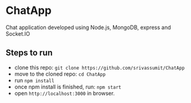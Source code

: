 # ChatApp

Chat application developed using Node.js, MongoDB, express and Socket.IO

## Steps to run

- clone this repo: `git clone https://github.com/srivassumit/ChatApp`
- move to the cloned repo: `cd ChatApp`
- run `npm install`
- once npm install is finished, run: `npm start`
- open `http://localhost:3000` in browser.
